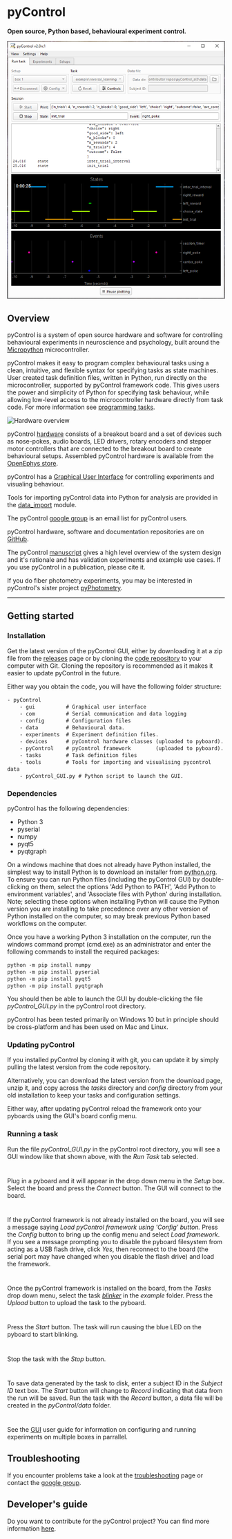 # pyControl

**Open source, Python based, behavioural experiment control.**

![run_task_GUI.jpg](media/GUI/run_task_tab.png)

## Overview

pyControl is a system of open source hardware and software for controlling behavioural experiments in neuroscience and psychology, built around the [Micropython](https://micropython.org/) microcontroller.

pyControl makes it easy to program complex behavioural tasks using a clean, intuitive, and flexible syntax for specifying tasks as state machines. User created task definition files, written in Python, run directly on the microcontroller, supported by pyControl framework code.  This gives users the power and simplicity of Python for specifying task behaviour, while allowing low-level access to the microcontroller hardware directly from task code.  For more information see [programming tasks](user-guide/programming-tasks.md).

![Hardware overview](media/hardware/hardware-overview.png)

pyControl [hardware](user-guide/hardware.md) consists of a breakout board and a set of devices such as nose-pokes, audio boards, LED drivers, rotary encoders and stepper motor controllers that are connected to the breakout board to create behavioural setups.  Assembled pyControl hardware is available from the [OpenEphys store](http://www.open-ephys.org/pycontrol).

pyControl has a [Graphical User Interface](user-guide/graphical-user-interface.md) for controlling experiments and visualing behaviour.

Tools for importing pyControl data into Python for analysis are provided in the [data_import](user-guide/pycontrol-data.md) module.

The pyControl [google group](https://groups.google.com/forum/#!forum/pycontrol) is an email list for pyControl users.

pyControl hardware, software and documentation repositories are on [GitHub](https://github.com/pyControl).

The pyControl [manuscript](https://www.biorxiv.org/content/10.1101/2021.02.22.432227v1) gives a high level overview of the system design and it's rationale and has validation experiments and example use cases.  If you use pyControl in a publication, please cite it.

If you do fiber photometry experiments, you may be interested in pyControl's sister project [pyPhotometry](https://pyphotometry.readthedocs.io).

---

## Getting started


### Installation

Get the latest version of the pyControl GUI, either by downloading it at a zip file from the [releases](https://github.com/pyControl/code/releases) page or by cloning the [code repository](https://github.com/pyControl/code) to your computer with Git.  Cloning the repository is recommended as it makes it easier to update pyControl in the future.

Either way you obtain the code, you will have the following folder structure:

```
- pyControl
	- gui          # Graphical user interface
    - com          # Serial communication and data logging
    - config       # Configuration files
    - data         # Behavioural data.
    - experiments  # Experiment definition files.
    - devices      # pyControl hardware classes (uploaded to pyboard).
    - pyControl    # pyControl framework        (uploaded to pyboard).
    - tasks        # Task definition files
    - tools        # Tools for importing and visualising pycontrol data
    - pyControl_GUI.py # Python script to launch the GUI.
```

### Dependencies

pyControl has the following dependencies:

- Python 3
- pyserial
- numpy
- pyqt5
- pyqtgraph 

 On a windows machine that does not already have Python installed, the simplest way to install Python is to download an installer from [python.org](https://www.python.org/downloads/). To ensure you can run Python files (including the pyControl GUI) by double-clicking on them, select the options 'Add Python to PATH', 'Add Python to environment variables', and 'Associate files with Python' during installation.  Note; selecting these options when installing Python will cause the Python version you are installing to take precedence over any other version of Python installed on the computer, so may break previous Python based workflows on the computer.

Once you have a working Python 3 installation on the computer, run the windows command prompt (cmd.exe) as an administrator and enter the following commands to install the required packages:

```
python -m pip install numpy
python -m pip install pyserial
python -m pip install pyqt5
python -m pip install pyqtgraph
```

You should then be able to launch the GUI by double-clicking the file *pyControl_GUI.py* in the pyControl root directory.  

pyControl has been tested primarily on Windows 10 but in principle should be cross-platform and has been used on Mac and Linux. 

### Updating pyControl

If you installed  pyControl by cloning it with git, you can update it by simply pulling the latest version from the code repository.

Alternatively, you can download the latest version from the download page, unzip it, and copy across the *tasks* directory and *config* directory from your old installation to keep your tasks and configuration settings.  

Either way, after updating pyControl reload the framework onto your pyboards using the GUI's board config menu.

### Running a task

Run the file *pyControl_GUI.py* in the pyControl root directory, you will see a GUI window like that shown above, with the *Run Task* tab selected.
# 
Plug in a pyboard and it will appear in the drop down menu in the *Setup*  box.  Select the board and press the *Connect* button.  The GUI will connect to the board.  
#
If the pyControl framework is not already installed on the board, you will see a message saying *Load pyControl framework using 'Config' button.* Press the *Config* button to bring up the config menu and select *Load framework*.  If you see a message prompting you to disable the pyboard filesystem from acting as a USB flash drive, click *Yes*, then reconnect to the board (the serial port may have changed when you disable the flash drive) and load the framework.
#
Once the pyControl framework is installed on the board, from the *Tasks* drop down menu, select the task [*blinker*](https://github.com/pyControl/code/blob/master/tasks/example/blinker.py) in the *example* folder.  Press the *Upload* button to upload the task to the pyboard.
# 
Press the *Start* button.  The task will run causing the blue LED on the pyboard to start blinking.
# 
Stop the task with the *Stop* button.
# 
To save data generated by the task to disk, enter a subject ID in the *Subject ID* text box.  The *Start* button will change to *Record* indicating that data from the run will be saved.  Run the task with the *Record* button, a data file will be created in the *pyControl/data* folder.
#
See the [GUI](user-guide/graphical-user-interface.md) user guide for information on configuring and running experiments on multiple boxes in parrallel.

## Troubleshooting

If you encounter problems take a look at the [troubleshooting](user-guide/troubleshooting.md) page or contact the [google group](https://groups.google.com/forum/#!forum/pycontrol).

## Developer's guide

Do you want to contribute for the pyControl project? You can find more information [here](/contributing).